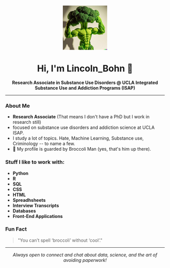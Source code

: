 <!-- Broccoli Man will watch over your profile! -->
<p align="center">
  <img src="https://github.com/lbohn12/Lincoln_Bohn/blob/main/90837175.jpg" width="140" alt="Broccoli Man - Lincoln_Bohn's Profile Pic"/>
</p>

<h1 align="center">Hi, I'm Lincoln_Bohn 👋</h1>

<p align="center">
  <b>Research Associate in Substance Use Disorders @ UCLA Integrated Substance Use and Addiction Programs (ISAP)</b>
</p>

---

### About Me

- **Research Associate** (That means I don't have a PhD but I work in research still)
- focused on substance use disorders and addiction science at UCLA ISAP.
- I study a lot of topics. Hate, Machine Learning, Substance use, Criminology -- to name a few.
- 🥦 My profile is guarded by Broccoli Man (yes, that's him up there).

### Stuff I like to work with:

- **Python** 
- **R**
- **SQL**
- **CSS**
- **HTML**
- **Spreadhsheets**
- **Interview Transcripts**
- **Databases**
- **Front-End Applications**

### Fun Fact

> "You can’t spell ‘broccoli’ without ‘cool’."

---

<p align="center">
  <i>Always open to connect and chat about data, science, and the art of avoiding paperwork!</i>
</p>
